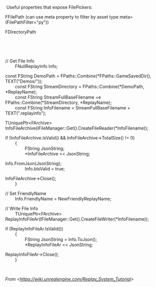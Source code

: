  Useful properties that expose FilePickers:

FFilePath (can use meta property to filter by asset type meta=(FilePathFilter="py"))

FDirectoryPath

 

 

// Get File Info  
        FNullReplayInfo Info;

const FString DemoPath = FPaths::Combine(\*FPaths::GameSavedDir(), TEXT("Demos/"));  
        const FString StreamDirectory = FPaths::Combine(\*DemoPath, \*ReplayName);  
        const FString StreamFullBaseFilename =e FPaths::Combine(\*StreamDirectory, \*ReplayName);  
        const FString InfoFilename = StreamFullBaseFilename + TEXT(".replayinfo");

TUniquePtr&lt;FArchive&gt; InfoFileArchive(IFileManager::Get().CreateFileReader(\*InfoFilename));

if (InfoFileArchive.IsValid() && InfoFileArchive-&gt;TotalSize() != 0)  
        {  
                FString JsonString;  
                \*InfoFileArchive &lt;&lt; JsonString;

Info.FromJson(JsonString);  
                Info.bIsValid = true;

InfoFileArchive-&gt;Close();  
        }

// Set FriendlyName  
        Info.FriendlyName = NewFriendlyReplayName;

// Write File Info  
        TUniquePtr&lt;FArchive&gt; ReplayInfoFileAr(IFileManager::Get().CreateFileWriter(\*InfoFilename));

if (ReplayInfoFileAr.IsValid())  
        {  
                FString JsonString = Info.ToJson();  
                \*ReplayInfoFileAr &lt;&lt; JsonString;

ReplayInfoFileAr-&gt;Close();  
        }

 

*From &lt;<https://wiki.unrealengine.com/Replay_System_Tutorial>&gt;*
